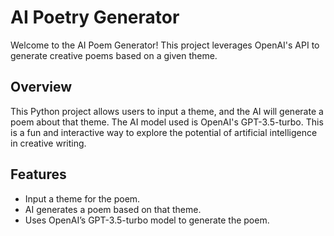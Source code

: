 # AI Poetry Generator

Welcome to the AI Poem Generator! This project leverages OpenAI's API to generate creative poems based on a given theme.

## Overview

This Python project allows users to input a theme, and the AI will generate a poem about that theme. The AI model used is OpenAI's GPT-3.5-turbo. This is a fun and interactive way to explore the potential of artificial intelligence in creative writing.

## Features

- Input a theme for the poem.
- AI generates a poem based on that theme.
- Uses OpenAI’s GPT-3.5-turbo model to generate the poem.
